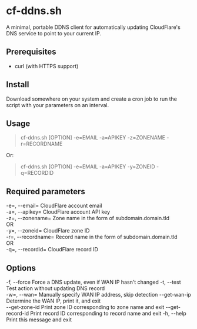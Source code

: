 # cf-ddns.sh
A minimal, portable DDNS client for automatically updating CloudFlare's DNS service to point to your current IP.

Prerequisites
------------
 - curl (with HTTPS support)

Install
------------
Download somewhere on your system and create a cron job to run the script with your parameters on an interval.

Usage
------------
> cf-ddns.sh \[OPTION\] -e=EMAIL -a=APIKEY -z=ZONENAME -r=RECORDNAME

Or:

> cf-ddns.sh \[OPTION\] -e=EMAIL -a=APIKEY -y=ZONEID -q=RECORDID

Required parameters
------------
 -e=, --email=         CloudFlare account email  
 -a=, --apikey=        CloudFlare account API key  
 -z=, --zonename=      Zone name in the form of subdomain.domain.tld  
   OR  
 -y=, --zoneid=        CloudFlare zone ID  
 -r=, --recordname=    Record name in the form of subdomain.domain.tld  
   OR  
 -q=, --recordid=      CloudFlare record ID  

Options
------------
  -f, --force		Force a DNS update, even if WAN IP hasn't changed
  -t, --test		Test action without updating DNS record  
  -w=, --wan=		Manually specify WAN IP address, skip detection
  --get-wan-ip		Determine the WAN IP, print it, and exit  
  --get-zone-id		Print zone ID corresponding to zone name and exit
  --get-record-id	Print record ID corresponding to record name and exit
  -h, --help		Print this message and exit
